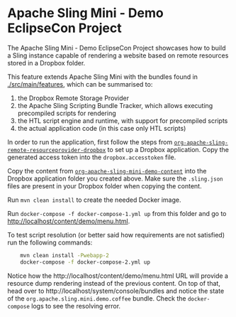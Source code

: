 Apache Sling Mini - Demo EclipseCon Project
====

The Apache Sling Mini - Demo EclipseCon Project showcases how to build a Sling instance capable of rendering
a website based on remote resources stored in a Dropbox folder.

This feature extends Apache Sling Mini with the bundles found in [./src/main/features](./src/main/features), which can
be summarised to:
1. the Dropbox Remote Storage Provider
2. the Apache Sling Scripting Bundle Tracker, which allows executing precompiled scripts for rendering
3. the HTL script engine and runtime, with support for precompiled scripts
4. the actual application code (in this case only HTL scripts)

In order to run the application, first follow the steps from
[`org-apache-sling-remote-resourceprovider-dropbox`](../org-apache-sling-remote-resourceprovider-dropbox)
to set up a Dropbox application.
Copy the generated access token into the `dropbox.accesstoken` file.

Copy the content from [`org-apache-sling-mini-demo-content`](../org-apache-sling-mini-demo-content) into the Dropbox
application folder you created above. Make sure the `.sling.json` files are present in your Dropbox folder when copying
the content.

Run `mvn clean install` to create the needed Docker image.

Run `docker-compose -f docker-compose-1.yml up` from this folder and go to
[http://localhost/content/demo/menu.html](http://localhost/content/demo/menu.html).

To test script resolution (or better said how requirements are not satisfied) run the following commands:

```bash
    mvn clean install -Pwebapp-2
    docker-compose -f docker-compose-2.yml up
```

Notice how the http://localhost/content/demo/menu.html URL will provide a resource dump rendering instead of the previous content. On top
of that, head over to http://localhost/system/console/bundles and notice the state of the `org.apache.sling.mini.demo.coffee` bundle. Check
the `docker-compose` logs to see the resolving error.
